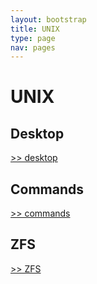 ```yaml
---
layout: bootstrap
title: UNIX
type: page
nav: pages
---
```


# UNIX

## Desktop

[>> desktop](desktop/)

## Commands

[>> commands](commands/)

## ZFS

[>> ZFS](zfs/)
